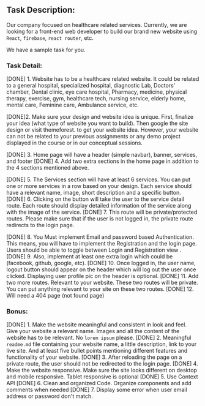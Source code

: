 

## Task Description: 
Our company focused on healthcare related services. Currently, we are looking for a front-end web developer to build our brand new website using `React`, `firebase`, `react router`, etc. 

We have a sample task for you.


### Task Detail: 
[DONE] 1. Website has to be a healthcare related website. It could be related to a general hospital, specialized hospital, diagnostic Lab, Doctors' chamber, Dental clinic, eye care hospital, Pharmacy, medicine, physical therapy, exercise, gym, healthcare tech, nursing service, elderly home, mental care, Feminine care, Ambulance service, etc. 


[DONE]2. Make sure your design and website idea is unique. First, finalize your idea (what type of website you want to build). Then google the site design or visit themeforest. to get your website idea. However, your website can not be related to your previous assignments or any demo project displayed in the course or in our conceptual sessions.

[DONE] 3. Home page will have a header (simple navbar), banner, services, and footer 
[DONE]  4. Add two extra sections in the home page in addition to the 4 sections mentioned above.




[DONE] 5. The Services section will have at least 6 services. You can put one or more services in a row based on your design. Each service should have a relevant name, image, short description and a specific button. 
[DONE] 6. Clicking on the button will take the user to the service detail route. Each route should display detailed information of the service along with the image of the service. 
[DONE] 7. This route will be private/protected routes. Please make sure that if the user is not logged in, the private route redirects to the login page. 

[DONE] 8. You Must implement Email and password based Authentication. This means, you will have to implement the Registration and the login page. Users should be able to toggle between Login and Registration view .
[DONE]  9. Also, implement at least one extra login which could be (facebook, github, google, etc).
[DONE]  10. Once logged in, the user name, logout button should appear on the header which will log out the user once clicked. Displaying user profile pic on the header is optional.
[DONE]  11. Add two more routes. Relevant to your website. These two routes will be private. You can put anything relevant to your site on these two routes. 
[DONE]  12. Will need a 404 page (not found page)



### Bonus: 
[DONE] 1. Make the website meaningful and consistent in look and feel. Give your website a relevant name. Images and all the content of the website has to be relevant. No `lorem ipsum` please.
[DONE] 2. Meaningful `readme.md` file containing your website name, a little description, link to your live site. And at least five bullet points mentioning different features and functionality of your website.
[DONE] 3. After reloading the page on a private route, the user should not be redirected to the login page.
[DONE] 4. Make the website responsive. Make sure the site looks different on desktop and mobile responsive. Tablet responsive is optional
[DONE] 5. Use Context API
[DONE] 6. Clean and organized Code. Organize components and add comments when needed
[DONE] 7. Display some error when user email address or password don't match.

